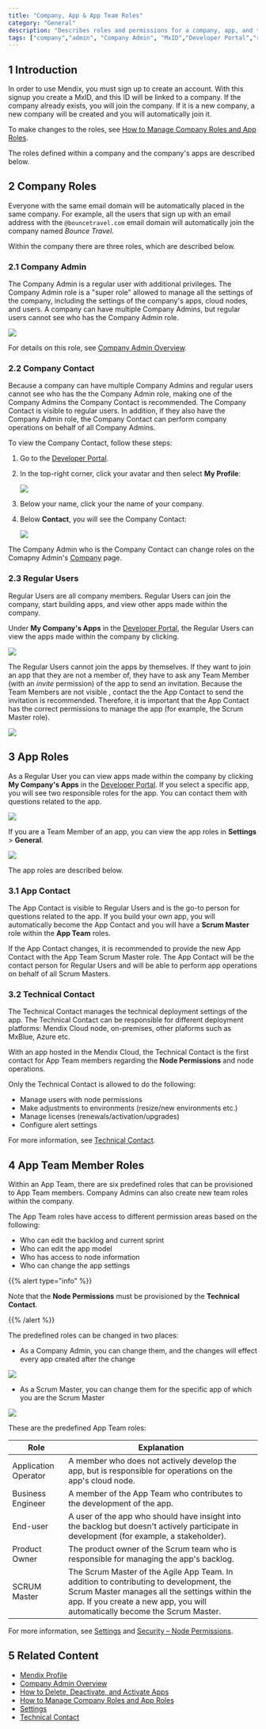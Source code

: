 ```yaml
---
title: "Company, App & App Team Roles"
category: "General"
description: "Describes roles and permissions for a company, app, and team in the Mendix Platform."
tags: ["company","admin", "Company Admin", "MxID","Developer Portal","role","permissions", "role"]
---
```


## 1 Introduction

In order to use Mendix, you must sign up to create an account. With this signup you create a MxID, and this ID will be linked to a company. If the company already exists, you will join the company. If it is a new company, a new company will be created and you will automatically join it.

To make changes to the roles, see [How to Manage Company Roles and App Roles](/developerportal/howto/change-roles).

The roles defined within a company and the company's apps are described below.

## 2 Company Roles

Everyone with the same email domain will be automatically placed in the same company. For example, all the users that sign up with an email address with the `@bouncetravel.com` email domain will automatically join the company named *Bounce Travel*.

Within the company there are three roles, which are described below.

### 2.1 Company Admin

The Company Admin is a regular user with additional privileges. The Company Admin role is a "super role" allowed to manage all the settings of the company, including the settings of the company's apps, cloud nodes, and users. A company can have multiple Company Admins, but regular users cannot see who has the Company Admin role.

 ![](attachments/companyadmin/company-admin.png)

For details on this role, see [Company Admin Overview](/developerportal/general/companyadmin-overview).

### 2.2 Company Contact

Because a company can have multiple Company Admins and regular users cannot see who has the the Company Admin role, making one of the Company Admins the Company Contact is recommended. The Company Contact is visible to regular users. In addition, if they also have the Company Admin role, the Company Contact can perform company operations on behalf of all Company Admins.

To view the Company Contact, follow these steps:

1. Go to the [Developer Portal](http://home.mendix.com).
2. In the top-right corner, click your avatar and then select **My Profile**:

    ![](attachments/general/show-profile.png)

4. Below your name, click your the name of your company.
5. Below **Contact**, you will see the Company Contact:

    ![](attachments/general/company-contact.png)

The Company Admin who is the Company Contact can change roles on the Comapny Admin's [Company](company) page.

### 2.3 Regular Users

Regular Users are all company members. Regular Users can join the company, start building apps, and view other apps made within the company. 

Under **My Company's Apps** in the [Developer Portal](http://home.mendix.com), the Regular Users can view the apps made within the company by clicking.

![](attachments/general/myapps.png)

The Regular Users cannot join the apps by themselves. If they want to join an app that they are not a member of, they have to ask any Team Member (with an *invite* permission) of the app to send an invitation. Because the Team Members are not visible , contact the the App Contact to send the invitation is recommended. Therefore, it is important that the App Contact has the correct permissions to manage the app (for example, the Scrum Master role).

 ![](attachments/general/company-app.png)

## 3 App Roles

As a Regular User you can view apps made within the company by clicking **My Company's Apps** in the [Developer Portal](http://home.mendix.com). If you select a specific app, you will see two responsible roles for the app. You can contact them with questions related to the app.

 ![](attachments/general/company-app.png)

If you are a Team Member of an app, you can view the app roles in **Settings** > **General**.

 ![](attachments/settings/app-roles.png)

The app roles are described below.

### 3.1 App Contact

The App Contact is visible to Regular Users and is the go-to person for questions related to the app. If you build your own app, you will automatically become the App Contact and you will have a **Scrum Master** role within the **App Team** roles.

If the App Contact changes, it is recommended to provide the new App Contact with the App Team Scrum Master role. The App Contact will be the contact person for Regular Users and will be able to perform app operations on behalf of all Scrum Masters.

### 3.2 Technical Contact

The Technical Contact manages the technical deployment settings of the app. The Technical Contact can be responsible for different deployment platforms: Mendix Cloud node, on-premises, other plaforms such as MxBlue, Azure etc. 

With an app hosted in the Mendix Cloud, the Technical Contact is the first contact for App Team members regarding the **Node Permissions** and node operations.

Only the Technical Contact is allowed to do the following:

* Manage users with node permissions
* Make adjustments to environments (resize/new environments etc.)
* Manage licenses (renewals/activation/upgrades)
* Configure alert settings

For more information, see [Technical Contact](/developerportal/general/technical-contact).

## 4 App Team Member Roles

Within an App Team, there are six predefined roles that can be provisioned to App Team members. Company Admins can also create new team roles within the company.

The App Team roles have access to different permission areas based on the following:

* Who can edit the backlog and current sprint
* Who can edit the app model
* Who has access to node information
* Who can change the app settings

{{% alert type="info" %}}

Note that the **Node Permissions** must be provisioned by the **Technical Contact**.

{{% /alert %}}

The predefined roles can be changed in two places:

*	As a Company Admin, you can change them, and the changes will effect every app created after the change

 ![](attachments/companyadmin/admin-roles.png)

*	As a Scrum Master, you can change them for the specific app of which you are the Scrum Master

 ![](attachments/settings/app-team.png)

These are the predefined App Team roles:

Role | Explanation
------------ | -------------
Application Operator | A member who does not actively develop the app, but is responsible for operations on the app's cloud node.
Business Engineer | A member of the App Team who contributes to the development of the app.
End-user | A user of the app who should have insight into the backlog but doesn't actively participate in development (for example, a stakeholder).
Product Owner | The product owner of the Scrum team who is responsible for managing the app's backlog.
SCRUM Master | The Scrum Master of the Agile App Team. In addition to contributing to development, the Scrum Master manages all the settings within the app. If you create a new app, you will automatically become the Scrum Master.

For more information, see [Settings](/developerportal/settings) and [Security – Node Permissions](/developerportal/settings/node-permissions).

## 5 Related Content

* [Mendix Profile](mendix-profile)
* [Company Admin Overview](/developerportal/general/companyadmin-overview)
* [How to Delete, Deactivate, and Activate Apps](/developerportal/howto/delete-apps)
* [How to Manage Company Roles and App Roles](/developerportal/howto/change-roles)
* [Settings](/developerportal/settings)
* [Technical Contact](technical-contact)
